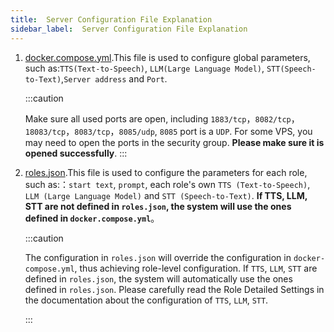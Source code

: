 ```yaml
---
title:  Server Configuration File Explanation
sidebar_label:  Server Configuration File Explanation
---
```


1. [docker.compose.yml](../configuration/environment_variables).This file is used to configure global parameters, such as:`TTS(Text-to-Speech)`, `LLM(Large Language Model)`, `STT(Speech-to-Text)`,`Server address` and `Port`.

    :::caution

    Make sure all used ports are open, including `1883/tcp`，`8082/tcp`，`18083/tcp`，`8083/tcp`，`8085/udp`, `8085` port is a `UDP`. For some VPS, you may need to open the ports in the security group. **Please make sure it is opened successfully**.
    :::


2. [roles.json](../configuration/roles_config).This file is used to configure the parameters for each role, such as:：`start text`, `prompt`, each role's own `TTS (Text-to-Speech)`, `LLM (Large Language Model)` and `STT (Speech-to-Text)`. **If TTS, LLM, STT are not defined in `roles.json`, the system will use the ones defined in `docker.compose.yml`**。

    :::caution

    The configuration in `roles.json` will override the configuration in `docker-compose.yml`, thus achieving role-level configuration. If `TTS`, `LLM`, `STT` are defined in `roles.json`, the system will automatically use the ones defined in `roles.json`. Please carefully read the Role Detailed Settings in the documentation about the configuration of `TTS`, `LLM`, `STT`.

    :::
